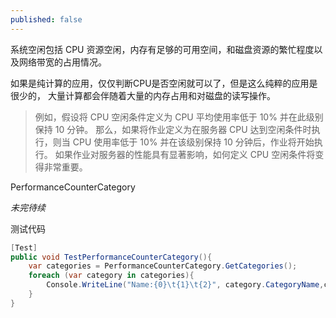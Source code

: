 ```yaml
---
published: false
---
```


系统空闲包括 CPU 资源空闲，内存有足够的可用空间，和磁盘资源的繁忙程度以及网络带宽的占用情况。

如果是纯计算的应用，仅仅判断CPU是否空闲就可以了，但是这么纯粹的应用是很少的，
大量计算都会伴随着大量的内存占用和对磁盘的读写操作。

> 例如，假设将 CPU 空闲条件定义为 CPU 平均使用率低于 10% 并在此级别保持 10 分钟。 那么，如果将作业定义为在服务器 CPU 达到空闲条件时执行，则当 CPU 使用率低于 10% 并在该级别保持 10 分钟后，作业将开始执行。 如果作业对服务器的性能具有显著影响，如何定义 CPU 空闲条件将变得非常重要。

PerformanceCounterCategory

*未完待续*

测试代码
```c#
[Test]
public void TestPerformanceCounterCategory(){
    var categories = PerformanceCounterCategory.GetCategories();
    foreach (var category in categories){
        Console.WriteLine("Name:{0}\t{1}\t{2}", category.CategoryName,category.CategoryName,category.CategoryHelp);
    }
}
```
